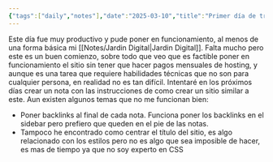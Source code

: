 ```yaml
---
{"tags":["daily","notes"],"date":"2025-03-10","title":"Primer día de trabajo en el Jardín Digital","category":["[[Posts]]"],"dg-publish":true,"permalink":"/daily/2025-03-10/","dgPassFrontmatter":true,"noteIcon":"default","created":"2025-03-10T21:54:16.624-05:00","updated":"2025-03-10T22:27:58.252-05:00"}
---
```



Este día fue muy productivo y pude poner en funcionamiento, al menos de una forma básica mi [[Notes/Jardin Digital\|Jardin Digital]]. Falta mucho pero este es un buen comienzo, sobre todo que veo que es factible poner en funcionamiento el sitio sin tener que hacer pagos mensuales de hosting, y aunque es una tarea que requiere habilidades técnicas que no son para cualquier persona, en realidad no es tan difícil. Intentaré en los próximos días crear un nota con las instrucciones de como crear un sitio similar a este.
Aun existen algunos temas que no me funcionan bien:
- Poner backlinks al final de cada nota. Funciona poner los backlinks en el sidebar pero prefiero que queden en el pie de las notas.
- Tampoco he encontrado como centrar el título del sitio, es algo relacionado con los estilos pero no es algo que sea imposible de hacer, es mas de tiempo ya que no soy experto en CSS


